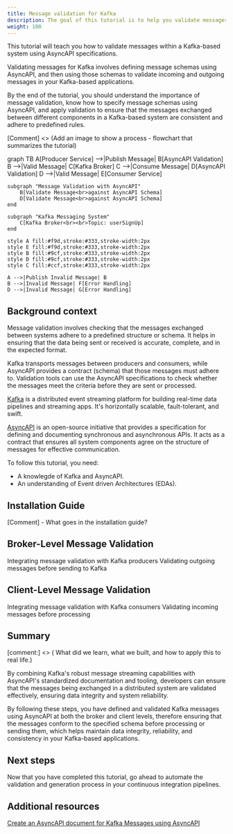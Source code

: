 ```yaml
---
title: Message validation for Kafka
description: The goal of this tutorial is to help you validate messages for Kafka.
weight: 100
---
```


This tutorial will teach you how to validate messages within a Kafka-based system using AsyncAPI specifications.

Validating messages for Kafka involves defining message schemas using AsyncAPI, and then using those schemas to validate incoming and outgoing messages in your Kafka-based applications. 

By the end of the tutorial, you should understand the importance of message validation, know how to specify message schemas using AsyncAPI, and apply validation to ensure that the messages exchanged between different components in a Kafka-based system are consistent and adhere to predefined rules.


[Comment] <> (Add an image to show a process - flowchart that summarizes the tutorial)

graph TB
    A[Producer Service] -->|Publish Message| B[AsyncAPI Validation]
    B -->|Valid Message| C[Kafka Broker]
    C -->|Consume Message| D[AsyncAPI Validation]
    D -->|Valid Message| E[Consumer Service]

    subgraph "Message Validation with AsyncAPI"
        B[Validate Message<br>against AsyncAPI Schema]
        D[Validate Message<br>against AsyncAPI Schema]
    end

    subgraph "Kafka Messaging System"
        C[Kafka Broker<br><br>Topic: userSignUp]
    end

    style A fill:#f9d,stroke:#333,stroke-width:2px
    style E fill:#f9d,stroke:#333,stroke-width:2px
    style B fill:#9cf,stroke:#333,stroke-width:2px
    style D fill:#9cf,stroke:#333,stroke-width:2px
    style C fill:#ccf,stroke:#333,stroke-width:2px

    A -->|Publish Invalid Message| B
    B -->|Invalid Message| F[Error Handling]
    D -->|Invalid Message| G[Error Handling]


## Background context

Message validation involves checking that the messages exchanged between systems adhere to a predefined structure or schema. It helps in ensuring that the data being sent or received is accurate, complete, and in the expected format.

Kafka transports messages between producers and consumers, while AsyncAPI provides a contract (schema) that those messages must adhere to. Validation tools can use the AsyncAPI specifications to check whether the messages meet the criteria before they are sent or processed.

[Kafka](https://kafka.apache.org/documentation/#intro_nutshell) is a distributed event streaming platform for building real-time data pipelines and streaming apps. It's horizontally scalable, fault-tolerant, and swift.

[AsyncAPI](https://www.asyncapi.com/docs) is an open-source initiative that provides a specification for defining and documenting synchronous and asynchronous APIs. It acts as a contract that ensures all system components agree on the structure of messages for effective communication.


To follow this tutorial, you need:

* A knowlegde of Kafka and AsyncAPI.
* An understanding of Event driven Architectures (EDAs).


## Installation Guide

[Comment] - What goes in the installation guide?

	
## Broker-Level Message Validation

Integrating message validation with Kafka producers
Validating outgoing messages before sending to Kafka


## Client-Level Message Validation

Integrating message validation with Kafka consumers
Validating incoming messages before processing

## Summary

[comment:] <> ( What did we learn, what we built, and how to apply this to real life.)


By combining Kafka's robust message streaming capabilities with AsyncAPI's standardized documentation and tooling, developers can ensure that the messages being exchanged in a distributed system are validated effectively, ensuring data integrity and system reliability.

By following these steps, you have defined and validated Kafka messages using AsyncAPI at both the broker and client levels, therefore ensuring that the messages conform to the specified schema before processing or sending them, which helps maintain data integrity, reliability, and consistency in your Kafka-based applications.

## Next steps

Now that you have completed this tutorial, go ahead to automate the validation and generation process in your continuous integration pipelines.

## Additional resources

[Create an AsyncAPI document for Kafka Messages using AsyncAPI]()
